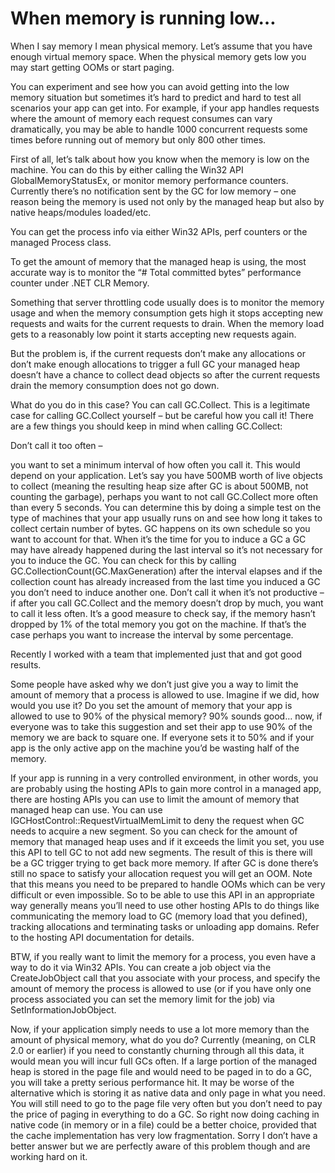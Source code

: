 <h1>When memory is running low…</h1>
When I say memory I mean physical memory. Let’s assume that you have enough virtual memory space. 
When the physical memory gets low you may start getting OOMs or start paging.

You can experiment and see how you can avoid getting into the low memory situation but sometimes it’s hard to predict and hard to test all scenarios your app can get into. 
For example, if your app handles requests where the amount of memory each request consumes can vary dramatically, 
you may be able to handle 1000 concurrent requests some times before running out of memory but only 800 other times.

First of all, let’s talk about how you know when the memory is low on the machine. 
You can do this by either calling the Win32 API GlobalMemoryStatusEx, or monitor memory performance counters. 
Currently there’s no notification sent by the GC for low memory – one reason being the memory is used not only by the managed heap but also by native heaps/modules loaded/etc.

You can get the process info via either Win32 APIs, perf counters or the managed Process class.

To get the amount of memory that the managed heap is using, the most accurate way is to monitor the “# Total committed bytes” performance counter under .NET CLR Memory.

Something that server throttling code usually does is to monitor the memory usage and when the memory consumption gets high it stops accepting new requests and waits for the current requests to drain. 
When the memory load gets to a reasonably low point it starts accepting new requests again.

But the problem is, if the current requests don’t make any allocations or don’t make enough allocations to trigger a full GC your managed heap doesn’t have a chance to collect dead objects so after the current requests drain the memory consumption does not go down.

What do you do in this case? You can call GC.Collect. This is a legitimate case for calling GC.Collect yourself – but be careful how you call it! There are a few things you should keep in mind when calling GC.Collect:

Don’t call it too often –

you want to set a minimum interval of how often you call it. This would depend on your application. 
Let’s say you have 500MB worth of live objects to collect (meaning the resulting heap size after GC is about 500MB, not counting the garbage), 
perhaps you want to not call GC.Collect more often than every 5 seconds. 
You can determine this by doing a simple test on the type of machines that your app usually runs on and see how long it takes to collect certain number of bytes.
GC happens on its own schedule so you want to account for that. When it’s the time for you to induce a GC a GC may have already happened during the last interval so it’s not necessary for you to induce the GC.
 You can check for this by calling GC.CollectionCount(GC.MaxGeneration) after the interval elapses and if the collection count has already increased from the last time you induced a GC you don’t need to induce another one.
Don’t call it when it’s not productive – if after you call GC.Collect and the memory doesn’t drop by much, you want to call it less often. 
It’s a good measure to check say, if the memory hasn’t dropped by 1% of the total memory you got on the machine. 
If that’s the case perhaps you want to increase the interval by some percentage.

Recently I worked with a team that implemented just that and got good results.

Some people have asked why we don’t just give you a way to limit the amount of memory that a process is allowed to use.
 Imagine if we did, how would you use it? Do you set the amount of memory that your app is allowed to use to 90% of the physical memory? 
 90% sounds good… now, if everyone was to take this suggestion and set their app to use 90% of the memory we are back to square one. 
 If everyone sets it to 50% and if your app is the only active app on the machine you’d be wasting half of the memory.

If your app is running in a very controlled environment, in other words, you are probably using the hosting APIs to gain more control in a managed app, 
there are hosting APIs you can use to limit the amount of memory that managed heap can use. 
You can use IGCHostControl::RequestVirtualMemLimit to deny the request when GC needs to acquire a new segment. 
So you can check for the amount of memory that managed heap uses and if it exceeds the limit you set, you use this API to tell GC to not add new segments. 
The result of this is there will be a GC trigger trying to get back more memory. If after GC is done there’s still no space to satisfy your allocation request you will get an OOM. 
Note that this means you need to be prepared to handle OOMs which can be very difficult or even impossible. 
So to be able to use this API in an appropriate way generally means you’ll need to use other hosting APIs to do things like communicating the memory load to GC (memory load that you defined), 
tracking allocations and terminating tasks or unloading app domains. Refer to the hosting API documentation for details.

BTW, if you really want to limit the memory for a process, you even have a way to do it via Win32 APIs. 
You can create a job object via the CreateJobObject call that you associate with your process, 
and specify the amount of memory the process is allowed to use (or if you have only one process associated you can set the memory limit for the job) via SetInformationJobObject.

Now, if your application simply needs to use a lot more memory than the amount of physical memory, what do you do? 
Currently (meaning, on CLR 2.0 or earlier) if you need to constantly churning through all this data, it would mean you will incur full GCs often. 
If a large portion of the managed heap is stored in the page file and would need to be paged in to do a GC, you will take a pretty serious performance hit. 
It may be worse of the alternative which is storing it as native data and only page in what you need. 
You will still need to go to the page file very often but you don’t need to pay the price of paging in everything to do a GC. 
So right now doing caching in native code (in memory or in a file) could be a better choice, provided that the cache implementation has very low fragmentation. 
Sorry I don’t have a better answer but we are perfectly aware of this problem though and are working hard on it.

